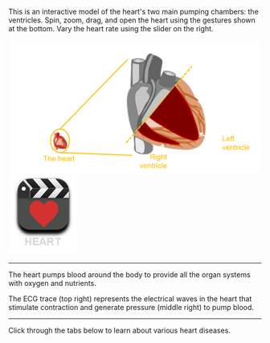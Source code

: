 
This is an interactive model of the heart's two main pumping chambers: the ventricles. Spin, zoom, drag, and open the heart using the gestures shown at the bottom. Vary the heart rate using the slider on the right. 

![schematic](/img/schematic.png) 
<a href="#video-div" data-play="video">
  <img id="healthy" src="/img/heart-video.png" class="video-icon"/>
</a>

---

The heart pumps blood around the body to provide all the organ systems with oxygen and nutrients.

The ECG trace (top right) represents the electrical waves in the heart that stimulate contraction and generate pressure (middle right) to pump blood.
- - -
Click through the tabs below to learn about various heart diseases.


